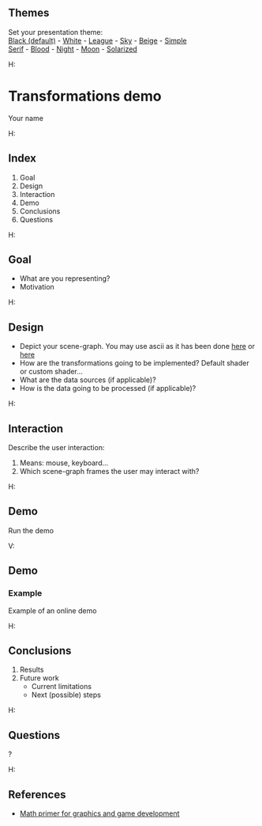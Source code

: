 <section id="themes">
	<h2>Themes</h2>
		<p>
			Set your presentation theme: <br>
			<!-- Hacks to swap themes after the page has loaded. Not flexible and only intended for the reveal.js demo deck. -->
                        <a href="#" onclick="document.getElementById('theme').setAttribute('href','css/theme/black.css'); return false;">Black (default)</a> -
			<a href="#" onclick="document.getElementById('theme').setAttribute('href','css/theme/white.css'); return false;">White</a> -
			<a href="#" onclick="document.getElementById('theme').setAttribute('href','css/theme/league.css'); return false;">League</a> -
			<a href="#" onclick="document.getElementById('theme').setAttribute('href','css/theme/sky.css'); return false;">Sky</a> -
			<a href="#" onclick="document.getElementById('theme').setAttribute('href','css/theme/beige.css'); return false;">Beige</a> -
			<a href="#" onclick="document.getElementById('theme').setAttribute('href','css/theme/simple.css'); return false;">Simple</a> <br>
			<a href="#" onclick="document.getElementById('theme').setAttribute('href','css/theme/serif.css'); return false;">Serif</a> -
			<a href="#" onclick="document.getElementById('theme').setAttribute('href','css/theme/blood.css'); return false;">Blood</a> -
			<a href="#" onclick="document.getElementById('theme').setAttribute('href','css/theme/night.css'); return false;">Night</a> -
			<a href="#" onclick="document.getElementById('theme').setAttribute('href','css/theme/moon.css'); return false;">Moon</a> -
			<a href="#" onclick="document.getElementById('theme').setAttribute('href','css/theme/solarized.css'); return false;">Solarized</a>
		</p>
</section>

H:

# Transformations demo

Your name

H:

## Index

 1. Goal<!-- .element: class="fragment" data-fragment-index="1"-->
 2. Design<!-- .element: class="fragment" data-fragment-index="2"-->
 3. Interaction<!-- .element: class="fragment" data-fragment-index="3"-->
 4. Demo<!-- .element: class="fragment" data-fragment-index="4"-->
 5. Conclusions<!-- .element: class="fragment" data-fragment-index="5"-->
 6. Questions<!-- .element: class="fragment" data-fragment-index="6"-->

H:

## Goal

* What are you representing?
* Motivation

H:

## Design

* Depict your scene-graph. You may use ascii as it has been done [here](http://visualcomputing.github.io/Transformations/#/6/10) or [here](http://visualcomputing.github.io/Transformations/#/6/12)
* How are the transformations going to be implemented? Default shader or custom shader...
* What are the data sources (if applicable)?
* How is the data going to be processed (if applicable)?

H:

## Interaction

Describe the user interaction:

1. Means: mouse, keyboard...
2. Which scene-graph frames the user may interact with?

H:

## Demo

Run the demo

V:

## Demo
### Example

Example of an online demo

<div id='minimap_id'></div>

H:

## Conclusions

1. Results
2. Future work
   * Current limitations
   * Next (possible) steps

H:

## Questions

?

H:

## References

* [Math primer for graphics and game development](https://tfetimes.com/wp-content/uploads/2015/04/F.Dunn-I.Parberry-3D-Math-Primer-for-Graphics-and-Game-Development.pdf)
